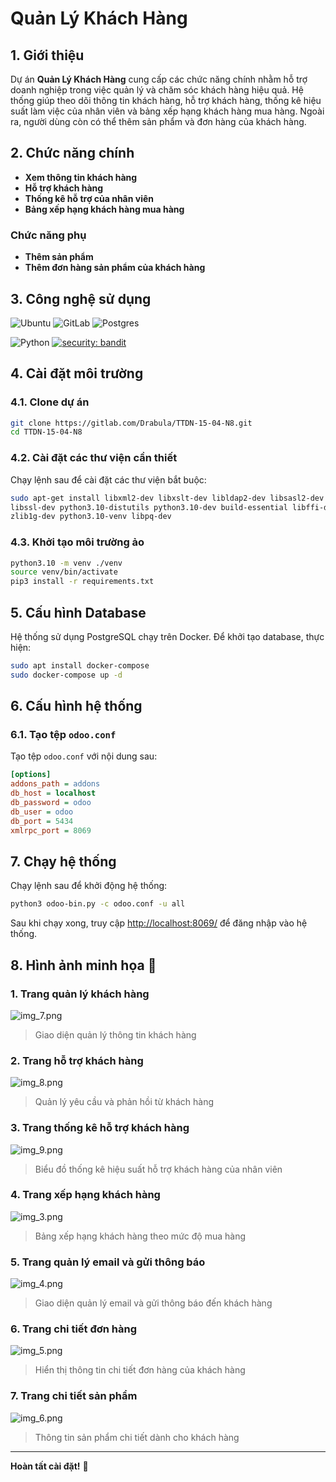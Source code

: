 # Quản Lý Khách Hàng

## 1. Giới thiệu

Dự án **Quản Lý Khách Hàng** cung cấp các chức năng chính nhằm hỗ trợ doanh nghiệp trong việc quản lý và chăm sóc khách hàng hiệu quả. Hệ thống giúp theo dõi thông tin khách hàng, hỗ trợ khách hàng, thống kê hiệu suất làm việc của nhân viên và bảng xếp hạng khách hàng mua hàng. Ngoài ra, người dùng còn có thể thêm sản phẩm và đơn hàng của khách hàng.

## 2. Chức năng chính

- **Xem thông tin khách hàng**  
- **Hỗ trợ khách hàng**  
- **Thống kê hỗ trợ của nhân viên**  
- **Bảng xếp hạng khách hàng mua hàng**  

### Chức năng phụ

- **Thêm sản phẩm**  
- **Thêm đơn hàng sản phẩm của khách hàng**  

## 3. Công nghệ sử dụng

![Ubuntu](https://img.shields.io/badge/Ubuntu-E95420?style=for-the-badge&logo=ubuntu&logoColor=white)
![GitLab](https://img.shields.io/badge/gitlab-%23181717.svg?style=for-the-badge&logo=gitlab&logoColor=white)
![Postgres](https://img.shields.io/badge/postgres-%23316192.svg?style=for-the-badge&logo=postgresql&logoColor=white)

![Python](https://img.shields.io/badge/python-v3.8+-blue.svg)
[![security: bandit](https://img.shields.io/badge/security-bandit-yellow.svg)](https://github.com/PyCQA/bandit)

## 4. Cài đặt môi trường

### 4.1. Clone dự án
```sh
git clone https://gitlab.com/Drabula/TTDN-15-04-N8.git
cd TTDN-15-04-N8
```

### 4.2. Cài đặt các thư viện cần thiết
Chạy lệnh sau để cài đặt các thư viện bắt buộc:
```sh
sudo apt-get install libxml2-dev libxslt-dev libldap2-dev libsasl2-dev \
libssl-dev python3.10-distutils python3.10-dev build-essential libffi-dev \
zlib1g-dev python3.10-venv libpq-dev
```

### 4.3. Khởi tạo môi trường ảo
```sh
python3.10 -m venv ./venv
source venv/bin/activate
pip3 install -r requirements.txt
```

## 5. Cấu hình Database
Hệ thống sử dụng PostgreSQL chạy trên Docker. Để khởi tạo database, thực hiện:
```sh
sudo apt install docker-compose
sudo docker-compose up -d
```

## 6. Cấu hình hệ thống

### 6.1. Tạo tệp `odoo.conf`
Tạo tệp `odoo.conf` với nội dung sau:
```ini
[options]
addons_path = addons
db_host = localhost
db_password = odoo
db_user = odoo
db_port = 5434
xmlrpc_port = 8069
```

## 7. Chạy hệ thống

Chạy lệnh sau để khởi động hệ thống:
```sh
python3 odoo-bin.py -c odoo.conf -u all
```
Sau khi chạy xong, truy cập [http://localhost:8069/](http://localhost:8069/) để đăng nhập vào hệ thống.

## 8. Hình ảnh minh họa 📸

### **1. Trang quản lý khách hàng**
![img_7.png](img_7.png)
> Giao diện quản lý thông tin khách hàng

### **2. Trang hỗ trợ khách hàng**
![img_8.png](img_8.png)
> Quản lý yêu cầu và phản hồi từ khách hàng

### **3. Trang thống kê hỗ trợ khách hàng**
![img_9.png](img_9.png)
> Biểu đồ thống kê hiệu suất hỗ trợ khách hàng của nhân viên

### **4. Trang xếp hạng khách hàng**
![img_3.png](img_3.png)
> Bảng xếp hạng khách hàng theo mức độ mua hàng

### **5. Trang quản lý email và gửi thông báo**
![img_4.png](img_4.png)
> Giao diện quản lý email và gửi thông báo đến khách hàng

### **6. Trang chi tiết đơn hàng**
![img_5.png](img_5.png)
> Hiển thị thông tin chi tiết đơn hàng của khách hàng

### **7. Trang chi tiết sản phẩm**
![img_6.png](img_6.png)
> Thông tin sản phẩm chi tiết dành cho khách hàng

---
**Hoàn tất cài đặt!** 🚀

